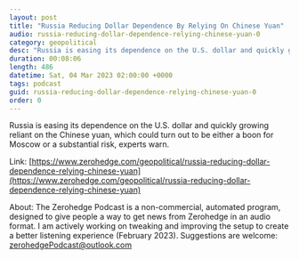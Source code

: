 ```yaml
---
layout: post
title: "Russia Reducing Dollar Dependence By Relying On Chinese Yuan"
audio: russia-reducing-dollar-dependence-relying-chinese-yuan-0
category: geopolitical
desc: "Russia is easing its dependence on the U.S. dollar and quickly growing reliant on the Chinese yuan, which could turn out to be either a boon for Moscow or a substantial risk, experts warn."
duration: 00:08:06
length: 486
datetime: Sat, 04 Mar 2023 02:00:00 +0000
tags: podcast
guid: russia-reducing-dollar-dependence-relying-chinese-yuan-0
order: 0
---
```

Russia is easing its dependence on the U.S. dollar and quickly growing reliant on the Chinese yuan, which could turn out to be either a boon for Moscow or a substantial risk, experts warn.

Link: [https://www.zerohedge.com/geopolitical/russia-reducing-dollar-dependence-relying-chinese-yuan](https://www.zerohedge.com/geopolitical/russia-reducing-dollar-dependence-relying-chinese-yuan)

About: The Zerohedge Podcast is a non-commercial, automated program, designed to give people a way to get news from Zerohedge in an audio format.  I am actively working on tweaking and improving the setup to create a better listening experience (February 2023).  Suggestions are welcome: [zerohedgePodcast@outlook.com](mailto:zerohedgePodcast@outlook.com)
